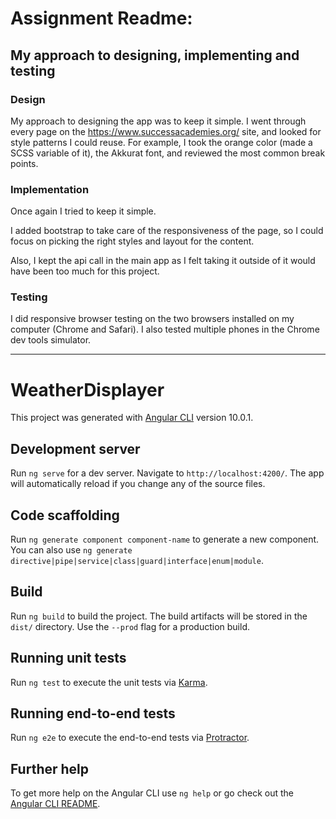 # Assignment Readme:

## My approach to designing, implementing and testing

### Design

My approach to designing the app was to keep it simple. I went through every page on the https://www.successacademies.org/ site, and looked for style patterns I could reuse. For example, I took the orange color (made a SCSS variable of it), the Akkurat font, and reviewed the most common break points.

### Implementation

Once again I tried to keep it simple.

I added bootstrap to take care of the responsiveness of the page, so I could focus on picking the right styles and layout for the content.

Also, I kept the api call in the main app as I felt taking it outside of it would have been too much for this project.

### Testing

I did responsive browser testing on the two browsers installed on my computer (Chrome and Safari). I also tested multiple phones in the Chrome dev tools simulator.


********************


# WeatherDisplayer

This project was generated with [Angular CLI](https://github.com/angular/angular-cli) version 10.0.1.

## Development server

Run `ng serve` for a dev server. Navigate to `http://localhost:4200/`. The app will automatically reload if you change any of the source files.

## Code scaffolding

Run `ng generate component component-name` to generate a new component. You can also use `ng generate directive|pipe|service|class|guard|interface|enum|module`.

## Build

Run `ng build` to build the project. The build artifacts will be stored in the `dist/` directory. Use the `--prod` flag for a production build.

## Running unit tests

Run `ng test` to execute the unit tests via [Karma](https://karma-runner.github.io).

## Running end-to-end tests

Run `ng e2e` to execute the end-to-end tests via [Protractor](http://www.protractortest.org/).

## Further help

To get more help on the Angular CLI use `ng help` or go check out the [Angular CLI README](https://github.com/angular/angular-cli/blob/master/README.md).
